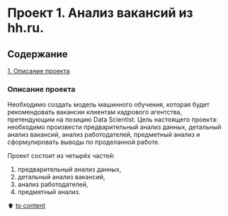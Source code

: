 # Проект 1. Анализ вакансий из hh.ru.

## Содержание
[1. Описание проекта](https://github.com/Tzume/Tzume_DS/edit/main/Проект_1/README.md#Описание_проекта)

### Описание проекта
Необходимо создать модель машинного обучения, которая будет рекомендовать вакансии клиентам кадрового агентства, претендующим на позицию Data Scientist. Цель настоящего проекта: необходимо произвести предварительный анализ данных, детальный анализ вакансий, анализ работодателей, предметный анализ и сформулировать выводы по проделанной работе.

Проект состоит из четырёх частей:
1) предварительный анализ данных,
2) детальный анализ вакансий,
3) анализ работодателей,
4) предметный анализ.

:arrow_up: [to content](https://github.com/Tzume/Tzume_DS/edit/main/Project_1/README.md#Содержание)